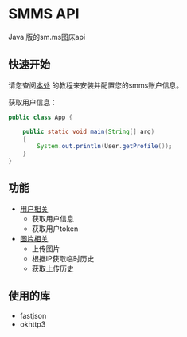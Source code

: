 # SMMS API
Java 版的sm.ms图床api
## 快速开始
请您查阅[本处](https://github.com/WangTingZheng/smms/wiki/Basic) 的教程来安装并配置您的smms账户信息。

获取用户信息：
```java
public class App {

    public static void main(String[] arg)
    {
        System.out.println(User.getProfile());
    }
}
```
## 功能

- [用户相关](./User)
  - 获取用户信息
  - 获取用户token
- [图片相关](./Image)
  - 上传图片
  - 根据IP获取临时历史
  - 获取上传历史
  
## 使用的库
- fastjson
- okhttp3
